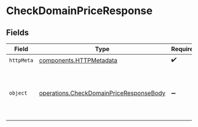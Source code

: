 # CheckDomainPriceResponse


## Fields

| Field                                                                                              | Type                                                                                               | Required                                                                                           | Description                                                                                        |
| -------------------------------------------------------------------------------------------------- | -------------------------------------------------------------------------------------------------- | -------------------------------------------------------------------------------------------------- | -------------------------------------------------------------------------------------------------- |
| `httpMeta`                                                                                         | [components.HTTPMetadata](../../models/components/httpmetadata.md)                                 | :heavy_check_mark:                                                                                 | N/A                                                                                                |
| `object`                                                                                           | [operations.CheckDomainPriceResponseBody](../../models/operations/checkdomainpriceresponsebody.md) | :heavy_minus_sign:                                                                                 | Successful response which returns the price of the domain and the period.                          |